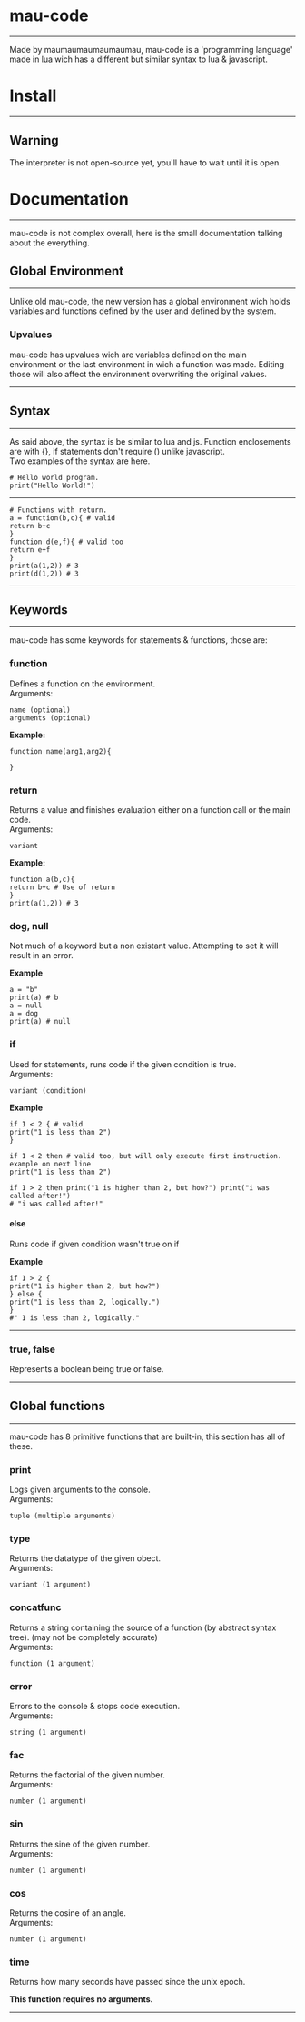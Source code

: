 
# mau-code
---
Made by maumaumaumaumaumau,
mau-code is a 'programming language' made in lua wich has a different but similar syntax to lua & javascript.



# Install
---
## Warning
The interpreter is not open-source yet, you'll have to wait until it is open.


# Documentation
---

mau-code is not complex overall, here is the small documentation talking about the everything.

## Global Environment
---

Unlike old mau-code, the new version has a global environment wich holds variables and functions defined by the user and defined by the system.

### Upvalues

mau-code has upvalues wich are variables defined on the main environment or the last environment in wich a function was made. Editing those will also affect the environment overwriting the original values.


---

## Syntax

---
As said above, the syntax is be similar to lua and js. Function enclosements are with {}, if statements don't require () unlike javascript.  
Two examples of the syntax are here.

```
# Hello world program.
print("Hello World!")
```
---
```
# Functions with return.
a = function(b,c){ # valid
return b+c
} 
function d(e,f){ # valid too 
return e+f
}
print(a(1,2)) # 3
print(d(1,2)) # 3
```

---

## Keywords
---
mau-code has some keywords for  statements & functions, those are:

### function

Defines a function on the environment.  
Arguments:
```
name (optional)
arguments (optional)
```

**Example:**
```
function name(arg1,arg2){

}
```

### return

Returns a value and finishes evaluation either on a function call or the main code.  
Arguments:
```
variant
```

**Example:**
```
function a(b,c){
return b+c # Use of return
}
print(a(1,2)) # 3
```

### dog, null

Not much of a keyword but a non existant value. Attempting to set it will result in an error.

**Example**
```
a = "b"
print(a) # b
a = null
a = dog
print(a) # null
```

### if

Used for statements, runs code if the given condition is true.  
Arguments:
```
variant (condition)
```

**Example**

```
if 1 < 2 { # valid
print("1 is less than 2")
}

if 1 < 2 then # valid too, but will only execute first instruction. example on next line
print("1 is less than 2")

if 1 > 2 then print("1 is higher than 2, but how?") print("i was called after!") 
# "i was called after!"
```
#### else
Runs code if given condition wasn't true on if

**Example**
```
if 1 > 2 {
print("1 is higher than 2, but how?")
} else {
print("1 is less than 2, logically.")
}
#" 1 is less than 2, logically."
```


---

### true, false

Represents a boolean being true or false.

---

## Global functions
---
mau-code has 8 primitive functions that are built-in, this section has all of these.

### print

Logs given arguments to the console.  
Arguments:

```
tuple (multiple arguments)
```

### type

Returns the datatype of the given obect.  
Arguments:

```
variant (1 argument)
```

### concatfunc

Returns a string containing the source of a function (by abstract syntax tree). (may not be completely accurate)  
Arguments:

```
function (1 argument)
```

### error

Errors to the console & stops code execution.  
Arguments:

```
string (1 argument)
```

### fac

Returns the factorial of the given number.  
Arguments:
```
number (1 argument)
```
### sin

Returns the sine of the given number.  
Arguments:
```
number (1 argument)
```

### cos

Returns the cosine of an angle.  
Arguments:
```
number (1 argument)
```

### time

Returns how many seconds have passed since the unix epoch.  

**This function requires no arguments.**


---
